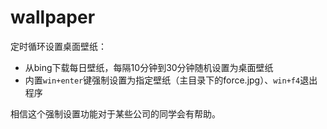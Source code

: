 # wallpaper
定时循环设置桌面壁纸：

* 从bing下载每日壁纸，每隔10分钟到30分钟随机设置为桌面壁纸
* 内置`win+enter`键强制设置为指定壁纸（主目录下的force.jpg）、`win+f4`退出程序

相信这个强制设置功能对于某些公司的同学会有帮助。
